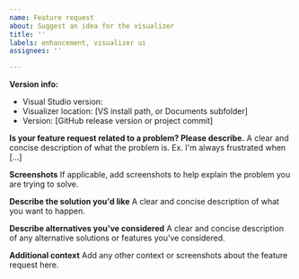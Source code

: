 ```yaml
---
name: Feature request
about: Suggest an idea for the visualizer
title: ''
labels: enhancement, visualizer ui
assignees: ''

---
```


**Version info:**
 - Visual Studio version:
 - Visualizer location: [VS install path, or Documents subfolder]
 - Version: [GitHub release version or project commit]

**Is your feature request related to a problem? Please describe.**
A clear and concise description of what the problem is. Ex. I'm always frustrated when [...]

**Screenshots**
If applicable, add screenshots to help explain the problem you are trying to solve.

**Describe the solution you'd like**
A clear and concise description of what you want to happen.

**Describe alternatives you've considered**
A clear and concise description of any alternative solutions or features you've considered.

**Additional context**
Add any other context or screenshots about the feature request here.
